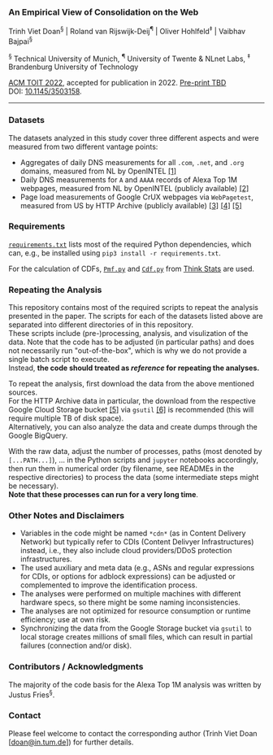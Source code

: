 ### An Empirical View of Consolidation on the Web

Trinh Viet Doan<sup>&sect;</sup> | Roland van Rijswijk-Deij<sup>&para;</sup> | Oliver Hohlfeld<sup>&Dagger;</sup> | Vaibhav Bajpai<sup>&sect;</sup>  

<sup>&sect;</sup> Technical University of Munich, <sup>&para;</sup> University of Twente \& NLnet Labs, <sup>&Dagger;</sup> Brandenburg University of Technology   

[ACM TOIT 2022](https://dl.acm.org/journal/toit), accepted for publication in 2022. [Pre-print TBD]()  
DOI: [10.1145/3503158](https://doi.org/10.1145/3503158).

---

### Datasets

The datasets analyzed in this study cover three different aspects and were measured from two different vantage points:  
- Aggregates of daily DNS measurements for all `.com`, `.net`, and `.org` domains, measured from NL by OpenINTEL [[1]](https://openintel.nl/coverage/)
- Daily DNS measurements for `A` and `AAAA` records of Alexa Top 1M webpages, measured from NL by OpenINTEL (publicly available) [[2]](https://data.openintel.nl/data/alexa1m/)
- Page load measurements of Google CrUX webpages via `WebPagetest`, measured from US by HTTP Archive (publicly available)
[[3]](https://httparchive.org/faq)
[[4]](https://console.cloud.google.com/bigquery?project=httparchive&d=pages&p=httparchive&page=dataset)
[[5]](https://console.cloud.google.com/storage/browser/httparchive;tab=objects?prefix=&forceOnObjectsSortingFiltering=false)

### Requirements

[`requirements.txt`](https://github.com/tv-doan/acm-toit-2022-web-consolidation/blob/master/requirements.txt) lists most of the required Python dependencies, which can, e.g., be installed using `pip3 install -r requirements.txt`.  

For the calculation of CDFs, [`Pmf.py`](http://greenteapress.com/thinkstats/Pmf.py) and [`Cdf.py`](http://greenteapress.com/thinkstats/Cdf.py) from [Think Stats](https://greenteapress.com/wp/think-stats-2e/) are used.

### Repeating the Analysis

This repository contains most of the required scripts to repeat the analysis presented in the paper. The scripts for each of the datasets listed above are separated into different directories of in this repository.  
These scripts include (pre-)processing, analysis, and visulization of the data. Note that the code has to be adjusted (in particular paths) and does not necessarily run "out-of-the-box", which is why we do not provide a single batch script to execute.  
Instead, **the code should treated as ***reference*** for repeating the analyses.**

To repeat the analysis, first download the data from the above mentioned sources.  
For the HTTP Archive data in particular, the download from the respective Google Cloud Storage bucket [[5]](https://console.cloud.google.com/storage/browser/httparchive;tab=objects?prefix=&forceOnObjectsSortingFiltering=false)
via `gsutil` [[6]](https://cloud.google.com/storage/docs/gsutil) is recommended (this will require multiple TB of disk space).  
Alternatively, you can also analyze the data and create dumps through the Google BigQuery.

With the raw data, adjust the number of processes, paths (most denoted by `[...PATH...]`), ... in the Python scripts and `jupyter` notebooks accordingly,  
then run them in numerical order (by filename, see READMEs in the respective directories) to process the data
(some intermediate steps might be necessary).  
**Note that these processes can run for a very long time**.  

### Other Notes and Disclaimers

- Variables in the code might be named `*cdn*` (as in Content Delivery Network) but typically refer to CDIs (Content Delivyer Infrastructures) instead, i.e., they also include cloud providers/DDoS protection infrastructures.
- The used auxiliary and meta data (e.g., ASNs and regular expressions for CDIs, or options for adblock expressions) can be adjusted or complemented to improve the identification process.
- The analyses were performed on multiple machines with different hardware specs, so there might be some naming inconsistencies.
- The analyses are not optimized for resource consumption or runtime efficiency; use at own risk.
- Synchronizing the data from the Google Storage bucket via `gsutil` to local storage creates millions of small files, which can result in partial failures (connection and/or disk). 

### Contributors / Acknowledgments

The majority of the code basis for the Alexa Top 1M analysis was written by Justus Fries<sup>&sect;</sup>.

### Contact

Please feel welcome to contact the corresponding author (Trinh Viet Doan [<doan@in.tum.de>]) for further details.